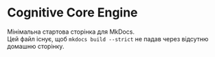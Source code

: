 # Cognitive Core Engine

Мінімальна стартова сторінка для MkDocs.  
Цей файл існує, щоб `mkdocs build --strict` не падав через відсутню домашню сторінку.
